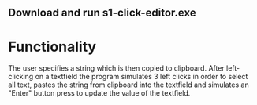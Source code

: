 ## Download and run s1-click-editor.exe

# Functionality
The user specifies a string which is then copied to clipboard.
After left-clicking on a textfield the program simulates 3 left clicks in order to select all text,
pastes the string from clipboard into the textfield and simulates an "Enter" button press to update the value of the textfield.



